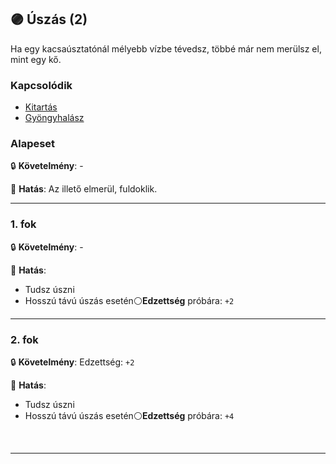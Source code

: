 ## 🟣 Úszás (2)

Ha egy kacsaúsztatónál mélyebb vízbe tévedsz, többé már nem merülsz el, mint egy kő.

### Kapcsolódik

- [Kitartás](kitartas.md)
- [Gyöngyhalász](gyongyhalasz.md)

### Alapeset

🔒 **Követelmény**:  -

🌟 **Hatás**: Az illető elmerül, fuldoklik.

---
### 1. fok

🔒 **Követelmény**: -

🌟 **Hatás**:
- Tudsz úszni
- Hosszú távú úszás esetén⚪**Edzettség** próbára: `+2`

---
### 2. fok

🔒 **Követelmény**: Edzettség: `+2`

🌟 **Hatás**:
- Tudsz úszni
- Hosszú távú úszás esetén⚪**Edzettség** próbára: `+4`

<br />

---
